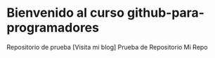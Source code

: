 # Bienvenido al curso github-para-programadores
Repositorio de prueba
[Visita mi blog]
Prueba de Repositorio
Mi Repo

